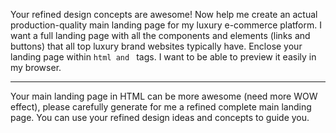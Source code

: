 Your refined design concepts are awesome! Now help me create an actual production-quality main landing page for my luxury e-commerce platform. I want a full landing page with all the components and elements  (links and buttons) that all top luxury brand websites typically have. Enclose your landing page within ```html and ``` tags. I want to be able to preview it easily in my browser.

---
Your main landing page in HTML can be more awesome (need more WOW effect), please carefully generate for me a refined complete main landing page. You can use your refined design ideas and concepts to guide you.
